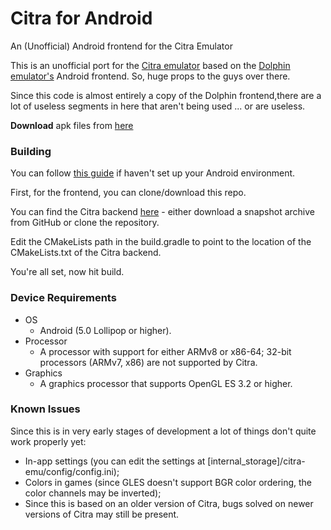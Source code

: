 # Citra for Android
An (Unofficial) Android frontend for the Citra Emulator

This is an unofficial port for the [Citra emulator](https://github.com/citra-emu) based on the [Dolphin emulator's](https://github.com/dolphin-emu) Android frontend.
So, huge props to the guys over there.

Since this code is almost entirely a copy of the Dolphin frontend,there are a lot of useless segments in here that aren't being used ... or are useless.

**Download** apk files from [here](https://github.com/SachinVin/citra_android/releases)

### Building
You can follow [this guide](https://github.com/dolphin-emu/dolphin/blob/master/AndroidSetup.md) if haven't set up your Android environment.

First, for the frontend, you can clone/download this repo.

You can find the Citra backend [here](https://github.com/SachinVin/citra) - either download a snapshot archive from GitHub or clone the repository.

Edit the CMakeLists path in the build.gradle to point to the location of the CMakeLists.txt of the Citra backend.

You're all set, now hit build.

### Device Requirements
* OS
  * Android (5.0 Lollipop or higher).
* Processor
  * A processor with support for either ARMv8 or x86-64; 32-bit processors (ARMv7, x86) are not supported by Citra.
* Graphics
  * A graphics processor that supports OpenGL ES 3.2 or higher.
    
### Known Issues
Since this is in very early stages of development a lot of things don't quite work properly yet:
* In-app settings (you can edit the settings at [internal_storage]/citra-emu/config/config.ini);
* Colors in games (since GLES doesn't support BGR color ordering, the color channels may be inverted);
* Since this is based on an older version of Citra, bugs solved on newer versions of Citra may still be present.

